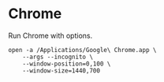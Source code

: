 # Chrome

Run Chrome with options.

```
open -a /Applications/Google\ Chrome.app \
    --args --incognito \
    --window-position=0,100 \
    --window-size=1440,700
```
